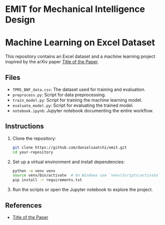 # EMIT for Mechanical Intelligence Design
# Machine Learning on Excel Dataset

This repository contains an Excel dataset and a machine learning project inspired by the arXiv paper [Title of the Paper](https://arxiv.org/abs/xxxx.xxxxx).

## Files
- `TPMS_BNF_data.csv`: The dataset used for training and evaluation.
- `preprocess.py`: Script for data preprocessing.
- `train_model.py`: Script for training the machine learning model.
- `evaluate_model.py`: Script for evaluating the trained model.
- `notebook.ipynb`: Jupyter notebook documenting the entire workflow.

## Instructions
1. Clone the repository:
    ```bash
    git clone https://github.com/danielsaatchi/emit.git
    cd your-repository
    ```
2. Set up a virtual environment and install dependencies:
    ```bash
    python -m venv venv
    source venv/bin/activate  # On Windows use `venv\Scripts\activate`
    pip install -r requirements.txt
    ```
3. Run the scripts or open the Jupyter notebook to explore the project.

## References
- [Title of the Paper](https://arxiv.org/abs/xxxx.xxxxx)
